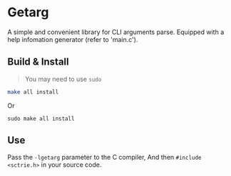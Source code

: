 # Getarg
A simple and convenient library for CLI arguments parse.
Equipped with a help infomation generator (refer to 'main.c').

## Build & Install
> You may need to use `sudo`
```sh
make all install
```
Or
```
sudo make all install
```

## Use
Pass the `-lgetarg` parameter to the C compiler,
And then `#include <sctrie.h>` in your source code.
